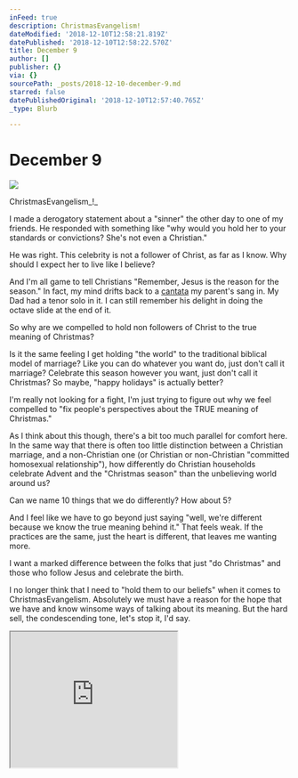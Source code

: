 ```yaml
---
inFeed: true
description: ChristmasEvangelism!
dateModified: '2018-12-10T12:58:21.819Z'
datePublished: '2018-12-10T12:58:22.570Z'
title: December 9
author: []
publisher: {}
via: {}
sourcePath: _posts/2018-12-10-december-9.md
starred: false
datePublishedOriginal: '2018-12-10T12:57:40.765Z'
_type: Blurb

---
```

# December 9
![](https://the-grid-user-content.s3-us-west-2.amazonaws.com/4282611a-9729-450a-87d7-4ad415c73460.jpg)

ChristmasEvangelism_!_

I made a derogatory statement about a "sinner" the other day to one of my friends. He responded with something like "why would you hold her to your standards or convictions? She's not even a Christian."

He was right. This celebrity is not a follower of Christ, as far as I know. Why should I expect her to live like I believe?

And I'm all game to tell Christians "Remember, Jesus is the reason for the season." In fact, my mind drifts back to a [cantata][0] my parent's sang in. My Dad had a tenor solo in it. I can still remember his delight in doing the octave slide at the end of it.

So why are we compelled to hold non followers of Christ to the true meaning of Christmas?

Is it the same feeling I get holding "the world" to the traditional biblical model of marriage? Like you can do whatever you want do, just don't call it marriage? Celebrate this season however you want, just don't call it Christmas? So maybe, "happy holidays" is actually better?

I'm really not looking for a fight, I'm just trying to figure out why we feel compelled to "fix people's perspectives about the TRUE meaning of Christmas."

As I think about this though, there's a bit too much parallel for comfort here. In the same way that there is often too little distinction between a Christian marriage, and a non-Christian one (or Christian or non-Christian "committed homosexual relationship"), how differently do Christian households celebrate Advent and the "Christmas season" than the unbelieving world around us?

Can we name 10 things that we do differently? How about 5?

And I feel like we have to go beyond just saying "well, we're different because we know the true meaning behind it." That feels weak. If the practices are the same, just the heart is different, that leaves me wanting more.

I want a marked difference between the folks that just "do Christmas" and those who follow Jesus and celebrate the birth.

I no longer think that I need to "hold them to our beliefs" when it comes to ChristmasEvangelism. Absolutely we must have a reason for the hope that we have and know winsome ways of talking about its meaning. But the hard sell, the condescending tone, let's stop it, I'd say.

<iframe src="https://the-grid.github.io/ed-userhtml/?g=eJxNUcFOwzAMvfcroiHRVlpTBidou8MkDlx2AU4IoTRxt3RrUtlpxYT4d9ytk7jF8fN7fs-lsaOwplo0dYbeh8W6zPlrHZWk0fZhnTSD08F6l5iloCVjU_ETCTEqFC3XTUuiEkbuIDwfoQMXaHN6U7ut6iCh9OPus2C0bUTyH7M5vZiEqVKBEAZ0E2Ym0ggqwIxjhoIb0hruWXOBSULNZbwPoaenPNfeOdBBNkpD7f1BOgg5uK_315zMQbZ0893U3bFa3Y6AxFaq8UHexxMZby97hay09QakdQQYNtB4hGR2lxbRb2K8HqZ9liK-5BLz66qXtcQ6cZoWZT6nFkXlFKw-KqJzttp352wWwqigsj1CUy0mA7w_AjuggAPn7HZ6j5ZCp0jyTG5AQ1cDZo_zpBu63lNg1tX1Vn85J5dP" height="244" style=""></iframe>



[0]: https://youtu.be/3EAvzhPlYWM